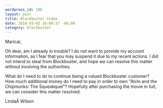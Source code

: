 ```yaml
--- 
wordpress_id: 196
layout: post
title: Blockbuster Video
date: 2010-03-02 16:09:57 -06:00
category: blockbuster
---
```

Maricar,

Oh dear, am I already in trouble?  I do not want to provide my account information, as I fear that you may suspend it due to my recent actions.  I did not intend to steal from Blockbuster, and hope we can resolve this matter without involving the authorities.  

What do I need to do to continue being a valued Blockbuster customer?  How much additional money do I need to pay in order to own "Alvin and the Chipmunks: The Squeakquel"?  Hopefully after purchasing the movie in full, we can consider this matter resolved.

LindaÂ Wilson
